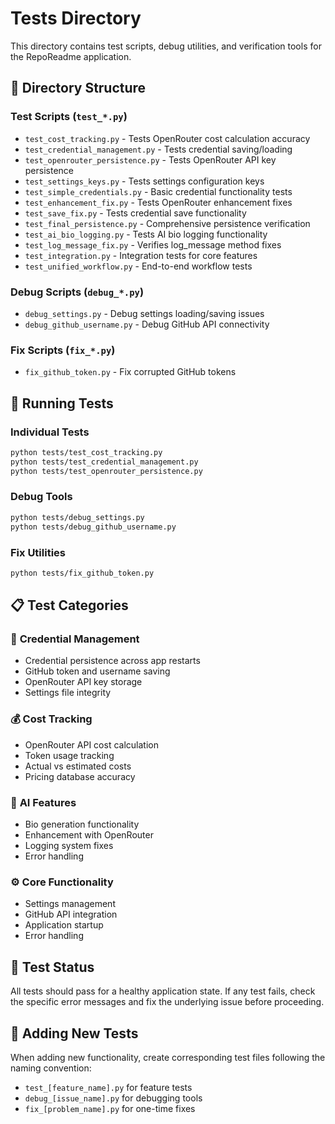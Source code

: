 # Tests Directory

This directory contains test scripts, debug utilities, and verification tools for the RepoReadme application.

## 📁 Directory Structure

### Test Scripts (`test_*.py`)
- `test_cost_tracking.py` - Tests OpenRouter cost calculation accuracy
- `test_credential_management.py` - Tests credential saving/loading
- `test_openrouter_persistence.py` - Tests OpenRouter API key persistence
- `test_settings_keys.py` - Tests settings configuration keys
- `test_simple_credentials.py` - Basic credential functionality tests
- `test_enhancement_fix.py` - Tests OpenRouter enhancement fixes
- `test_save_fix.py` - Tests credential save functionality
- `test_final_persistence.py` - Comprehensive persistence verification
- `test_ai_bio_logging.py` - Tests AI bio logging functionality
- `test_log_message_fix.py` - Verifies log_message method fixes
- `test_integration.py` - Integration tests for core features
- `test_unified_workflow.py` - End-to-end workflow tests

### Debug Scripts (`debug_*.py`)
- `debug_settings.py` - Debug settings loading/saving issues
- `debug_github_username.py` - Debug GitHub API connectivity

### Fix Scripts (`fix_*.py`)
- `fix_github_token.py` - Fix corrupted GitHub tokens

## 🚀 Running Tests

### Individual Tests
```bash
python tests/test_cost_tracking.py
python tests/test_credential_management.py
python tests/test_openrouter_persistence.py
```

### Debug Tools
```bash
python tests/debug_settings.py
python tests/debug_github_username.py
```

### Fix Utilities
```bash
python tests/fix_github_token.py
```

## 📋 Test Categories

### 🔐 **Credential Management**
- Credential persistence across app restarts
- GitHub token and username saving
- OpenRouter API key storage
- Settings file integrity

### 💰 **Cost Tracking**
- OpenRouter API cost calculation
- Token usage tracking
- Actual vs estimated costs
- Pricing database accuracy

### 🤖 **AI Features**
- Bio generation functionality
- Enhancement with OpenRouter
- Logging system fixes
- Error handling

### ⚙️ **Core Functionality**
- Settings management
- GitHub API integration
- Application startup
- Error handling

## 🧪 Test Status

All tests should pass for a healthy application state. If any test fails, check the specific error messages and fix the underlying issue before proceeding.

## 📝 Adding New Tests

When adding new functionality, create corresponding test files following the naming convention:
- `test_[feature_name].py` for feature tests
- `debug_[issue_name].py` for debugging tools
- `fix_[problem_name].py` for one-time fixes